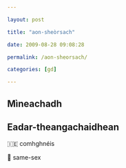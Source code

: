 ```yaml
---

layout: post

title: "aon-sheòrsach"

date: 2009-08-28 09:08:28

permalink: /aon-sheorsach/

categories: [gd]

---
```


## Mìneachadh

## Eadar-theangachaidhean

&#x1f1ee;&#x1f1ea; comhghnéis

&#x1f3f4;&#xe0067;&#xe0062;&#xe0065;&#xe006e;&#xe0067;&#xe007f; same-sex